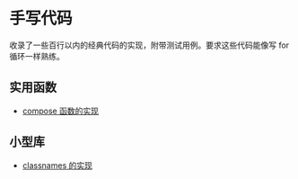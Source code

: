 # 手写代码

收录了一些百行以内的经典代码的实现，附带测试用例。要求这些代码能像写 for 循环一样熟练。

## 实用函数

- [compose 函数的实现](./packages/compose/README.md)

## 小型库

- [classnames 的实现](./packages/classnames/README.md)

